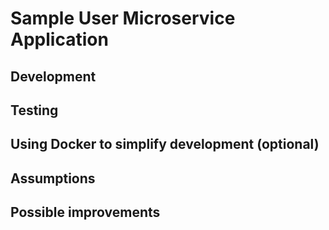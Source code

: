 #  Sample User Microservice Application

## Development

## Testing

## Using Docker to simplify development (optional)

## Assumptions

## Possible improvements

